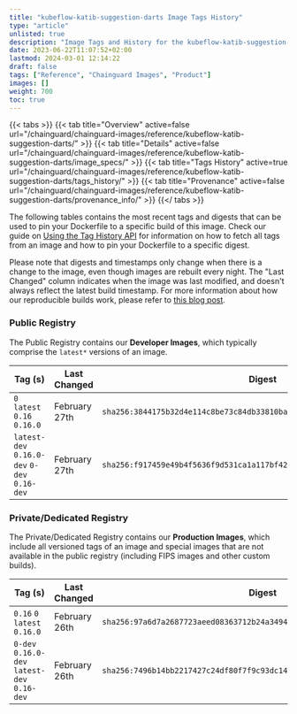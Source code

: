 ```yaml
---
title: "kubeflow-katib-suggestion-darts Image Tags History"
type: "article"
unlisted: true
description: "Image Tags and History for the kubeflow-katib-suggestion-darts Chainguard Image"
date: 2023-06-22T11:07:52+02:00
lastmod: 2024-03-01 12:14:22
draft: false
tags: ["Reference", "Chainguard Images", "Product"]
images: []
weight: 700
toc: true
---
```


{{< tabs >}}
{{< tab title="Overview" active=false url="/chainguard/chainguard-images/reference/kubeflow-katib-suggestion-darts/" >}}
{{< tab title="Details" active=false url="/chainguard/chainguard-images/reference/kubeflow-katib-suggestion-darts/image_specs/" >}}
{{< tab title="Tags History" active=true url="/chainguard/chainguard-images/reference/kubeflow-katib-suggestion-darts/tags_history/" >}}
{{< tab title="Provenance" active=false url="/chainguard/chainguard-images/reference/kubeflow-katib-suggestion-darts/provenance_info/" >}}
{{</ tabs >}}

The following tables contains the most recent tags and digests that can be used to pin your Dockerfile to a specific build of this image. Check our guide on [Using the Tag History API](/chainguard/chainguard-images/using-the-tag-history-api/) for information on how to fetch all tags from an image and how to pin your Dockerfile to a specific digest.

Please note that digests and timestamps only change when there is a change to the image, even though images are rebuilt every night. The "Last Changed" column indicates when the image was last modified, and doesn't always reflect the latest build timestamp. For more information about how our reproducible builds work, please refer to [this blog post](https://www.chainguard.dev/unchained/reproducing-chainguards-reproducible-image-builds).

### Public Registry
The Public Registry contains our **Developer Images**, which typically comprise the `latest*` versions of an image.

| Tag (s)                                       | Last Changed  | Digest                                                                    |
|-----------------------------------------------|---------------|---------------------------------------------------------------------------|
|  `0` `latest` `0.16` `0.16.0`                 | February 27th | `sha256:3844175b32d4e114c8be73c84db33810ba169c79e62fe1be3ff708097945dd1f` |
|  `latest-dev` `0.16.0-dev` `0-dev` `0.16-dev` | February 27th | `sha256:f917459e49b4f5636f9d531ca1a117bf42caa44df55521545f79204c0819edb9` |


### Private/Dedicated Registry
The Private/Dedicated Registry contains our **Production Images**, which include all versioned tags of an image and special images that are not available in the public registry (including FIPS images and other custom builds).

| Tag (s)                                       | Last Changed  | Digest                                                                    |
|-----------------------------------------------|---------------|---------------------------------------------------------------------------|
|  `0.16` `0` `latest` `0.16.0`                 | February 26th | `sha256:97a6d7a2687723aeed08363712b24a3494456c3421283d02e0317f40b6e9943d` |
|  `0-dev` `0.16.0-dev` `latest-dev` `0.16-dev` | February 26th | `sha256:7496b14bb2217427c24df80f7f9c93dc14ae763556db4444330d9ea8d2e4c1cc` |

